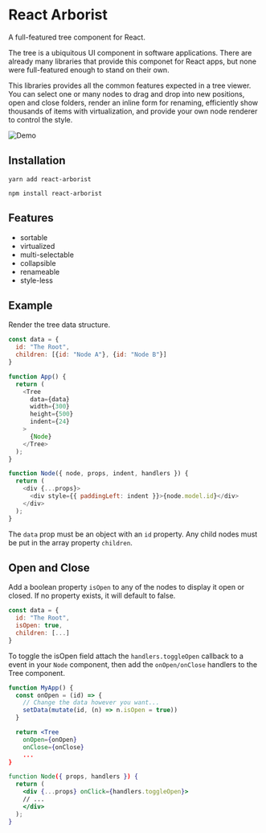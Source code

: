 # React Arborist

A full-featured tree component for React. 

The tree is a ubiquitous UI component in software applications. There are already many libraries that provide this componet for React apps, but none were full-featured enough to stand on their own.

This libraries provides all the common features expected in a tree viewer. You can select one or many nodes to drag and drop into new positions, open and close folders, render an inline form for renaming, efficiently show thousands of items with virtualization, and provide your own node renderer to control the style.

![Demo](https://user-images.githubusercontent.com/3460638/131920177-c47c34e5-d3e3-4826-937d-b366f527cdfe.gif)

## Installation

```
yarn add react-arborist
```

```
npm install react-arborist
```
    
## Features

* sortable
* virtualized
* multi-selectable
* collapsible
* renameable
* style-less

## Example

Render the tree data structure.

```js
const data = {
  id: "The Root",
  children: [{id: "Node A"}, {id: "Node B"}]
}

function App() {
  return (
    <Tree
      data={data}
      width={300}
      height={500}
      indent={24}
    >
      {Node}
    </Tree>
  );
}

function Node({ node, props, indent, handlers }) {
  return (
    <div {...props}>
      <div style={{ paddingLeft: indent }}>{node.model.id}</div>
    </div>
  );
}
```

The `data` prop must be an object with an `id` property. Any child nodes must be put in the array property `children`.

## Open and Close

Add a boolean property `isOpen` to any of the nodes to display it open or closed. If no property exists, it will default to false.

```js
const data = {
  id: "The Root",
  isOpen: true,
  children: [...]
}
```

To toggle the isOpen field attach the `handlers.toggleOpen` callback to a event in your `Node` component, then add the `onOpen/onClose` handlers to the Tree component.

```jsx
function MyApp() {
  const onOpen = (id) => {
    // Change the data however you want...
    setData(mutate(id, (n) => n.isOpen = true))
  }

  return <Tree
    onOpen={onOpen}
    onClose={onClose}
    ...
}

function Node({ props, handlers }) {
  return (
    <div {...props} onClick={handlers.toggleOpen}>
    // ...
    </div>
  );
}
```

